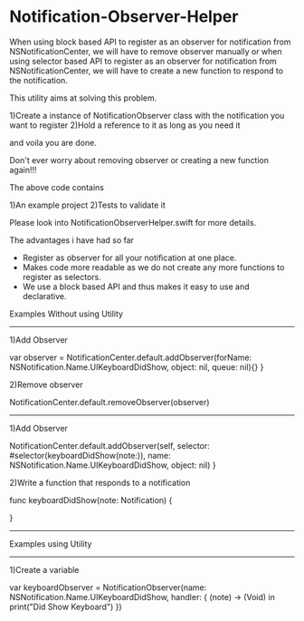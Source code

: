 # Notification-Observer-Helper
When using block based API to register as an observer for notification from NSNotificationCenter, we will have to remove observer manually or when using selector based API to register as an observer for notification from NSNotificationCenter, we will have to create a new function to respond to the notification.



This utility aims at solving this problem. 

1)Create a instance of NotificationObserver class with the notification you want to register
2)Hold a reference to it as long as you need it

and voila you are done.

Don't ever worry about removing observer or creating a new function again!!!

The above code contains 

1)An example project
2)Tests to validate it

Please look into NotificationObserverHelper.swift for more details.

The advantages i have had so far 

- Register as observer for all your notification at one place.
- Makes code more readable as we do not create any more functions to register as selectors.
- We use a block based API and thus makes it easy to use and declarative.


Examples Without using Utility 

------------------------------------------------------------------------------------------

1)Add Observer

var observer = NotificationCenter.default.addObserver(forName: NSNotification.Name.UIKeyboardDidShow, object: nil, queue: nil){}
}

2)Remove observer 

NotificationCenter.default.removeObserver(observer)

------------------------------------------------------------------------------------------


1)Add Observer


NotificationCenter.default.addObserver(self, selector: #selector(keyboardDidShow(note:)), name: NSNotification.Name.UIKeyboardDidShow, object: nil)
}

2)Write a function that responds to a notification 

func keyboardDidShow(note: Notification) {

}

------------------------------------------------------------------------------------------




Examples using Utility 

------------------------------------------------------------------------------------------



1)Create a variable 

var keyboardObserver = NotificationObserver(name: NSNotification.Name.UIKeyboardDidShow, handler: { (note) -> (Void) in
        print("Did Show Keyboard")
    })


